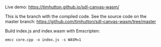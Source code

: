 Live demo: https://timhutton.github.io/sdl-canvas-wasm/

This is the branch with the compiled code. See the source code on the master branch: https://github.com/timhutton/sdl-canvas-wasm/tree/master

Build index.js and index.wasm with Emscripten:

```emcc core.cpp -o index.js -s WASM=1```
